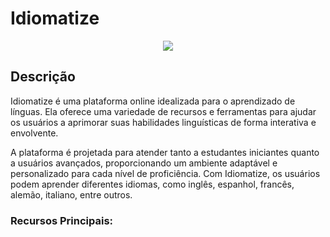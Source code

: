 # Idiomatize

<p align="center">
<img src="http://img.shields.io/static/v1?label=STATUS&message=EM%20DESENVOLVIMENTO&color=GREEN&style=for-the-badge"/>
</p>

## Descrição
Idiomatize é uma plataforma online idealizada para o aprendizado de línguas. Ela oferece uma variedade de recursos e ferramentas para ajudar os usuários a aprimorar suas habilidades linguísticas de forma interativa e envolvente.

A plataforma é projetada para atender tanto a estudantes iniciantes quanto a usuários avançados, proporcionando um ambiente adaptável e personalizado para cada nível de proficiência. Com Idiomatize, os usuários podem aprender diferentes idiomas, como inglês, espanhol, francês, alemão, italiano, entre outros.

### Recursos Principais:
